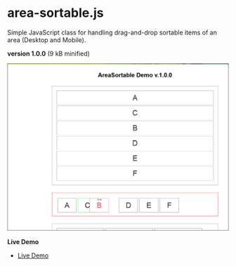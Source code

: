 # area-sortable.js

Simple JavaScript class for handling drag-and-drop sortable items of an area (Desktop and Mobile).


**version 1.0.0** (9 kB minified)


[![screenshot](/screenshot.png)](https://foo123.github.io/examples/area-sortable/)


**Live Demo**

* [Live Demo](https://foo123.github.io/examples/area-sortable/)

